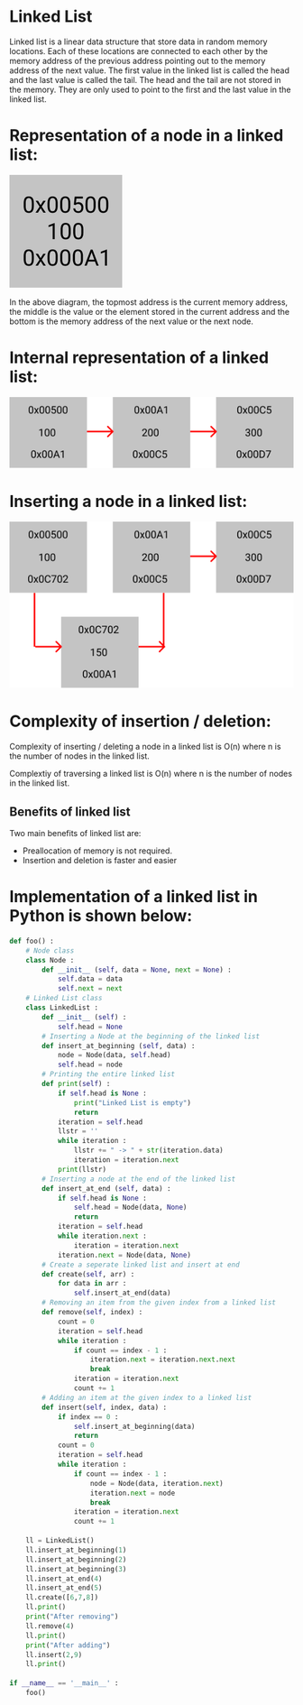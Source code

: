 # Linked List

Linked list is a linear data structure that store data in random memory locations. Each of these locations are connected to each other by the memory address of the previous address pointing out to the memory address of the next value. The first value in the linked list is called the head and the last value is called the tail. The head and the tail are not stored in the memory. They are only used to point to the first and the last value in the linked list.

# Representation of a node in a linked list:

<img src='./assets/ll-labell.png' alt='representation of a node in linked list'/>

In the above diagram, the topmost address is the current memory address, the middle is the value or the element stored in the current address and the bottom is the memory address of the next value or the next node.

# Internal representation of a linked list:

<img src='./assets/ll-full.png' alt='representation of a linked list'/>

# Inserting a node in a linked list:

<img src='./assets/ll-insertion.png' alt='inserting a node in a linked list'/>

# Complexity of insertion / deletion:

Complexity of inserting / deleting a node in a linked list is O(n) where n is the number of nodes in the linked list.

Complextiy of traversing a linked list is O(n) where n is the number of nodes in the linked list.

## Benefits of linked list

Two main benefits of linked list are:

- Preallocation of memory is not required.
- Insertion and deletion is faster and easier

# Implementation of a linked list in Python is shown below:

```python
def foo() :
    # Node class
    class Node :
        def __init__ (self, data = None, next = None) :
            self.data = data
            self.next = next
    # Linked List class
    class LinkedList :
        def __init__ (self) :
            self.head = None
        # Inserting a Node at the beginning of the linked list
        def insert_at_beginning (self, data) :
            node = Node(data, self.head)
            self.head = node
        # Printing the entire linked list
        def print(self) :
            if self.head is None :
                print("Linked List is empty")
                return
            iteration = self.head
            llstr = ''
            while iteration :
                llstr += " -> " + str(iteration.data)
                iteration = iteration.next
            print(llstr)
        # Inserting a node at the end of the linked list
        def insert_at_end (self, data) :
            if self.head is None :
                self.head = Node(data, None)
                return
            iteration = self.head
            while iteration.next :
                iteration = iteration.next
            iteration.next = Node(data, None)
        # Create a seperate linked list and insert at end
        def create(self, arr) :
            for data in arr :
                self.insert_at_end(data)
        # Removing an item from the given index from a linked list
        def remove(self, index) :
            count = 0
            iteration = self.head
            while iteration :
                if count == index - 1 :
                    iteration.next = iteration.next.next
                    break
                iteration = iteration.next
                count += 1
        # Adding an item at the given index to a linked list
        def insert(self, index, data) :
            if index == 0 :
                self.insert_at_beginning(data)
                return
            count = 0
            iteration = self.head
            while iteration :
                if count == index - 1 :
                    node = Node(data, iteration.next)
                    iteration.next = node
                    break
                iteration = iteration.next
                count += 1

    ll = LinkedList()
    ll.insert_at_beginning(1)
    ll.insert_at_beginning(2)
    ll.insert_at_beginning(3)
    ll.insert_at_end(4)
    ll.insert_at_end(5)
    ll.create([6,7,8])
    ll.print()
    print("After removing")
    ll.remove(4)
    ll.print()
    print("After adding")
    ll.insert(2,9)
    ll.print()

if __name__ == '__main__' :
    foo()
```
